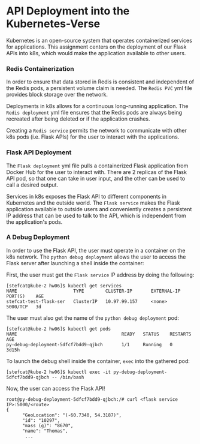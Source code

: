 # API Deployment into the Kubernetes-Verse

Kubernetes is an open-source system that operates containerized services for applications. This assignment centers on the deployment of our Flask APIs into k8s, which would make the application available to other users. 

### Redis Containerization

In order to ensure that data stored in Redis is consistent and independent of the Redis pods, a persistent volume claim is needed. The `Redis PVC` yml file provides block storage over the network.

Deployments in k8s allows for a continuous long-running application. The `Redis deployment` yml file ensures that the Redis pods are always being recreated after being deleted or if the application crashes.

Creating a `Redis service` permits the network to communicate with other k8s pods (i.e. Flask APIs) for the user to interact with the applications.

### Flask API Deployment

The `Flask deployment` yml file pulls a containerized Flask application from Docker Hub for the user to interact with. There are 2 replicas of the Flask API pod, so that one can take in user input, and the other can be used to call a desired output.

Services in k8s exposes the Flask API to different components in Kubernetes and the outside world. The `Flask service` makes the Flask application available to outside users and conveniently creates a persistent IP address that can be used to talk to the API, which is independent from the application's pods. 

### A Debug Deployment

In order to use the Flask API, the user must operate in a container on the k8s network. The `python debug deployment` allows the user to access the Flask server after launching a shell inside the container: 

First, the user must get the `Flask service` IP address by doing the following:
```
[stefcat@kube-2 hw06]$ kubectl get services
NAME                     TYPE        CLUSTER-IP       EXTERNAL-IP   PORT(S)    AGE
stefcat-test-flask-ser   ClusterIP   10.97.99.157     <none>        5000/TCP   3d
```
The user must also get the name of the `python debug deployment` pod:
```
[stefcat@kube-2 hw06]$ kubectl get pods
NAME                                       READY   STATUS    RESTARTS   AGE
py-debug-deployment-5dfcf7bdd9-qjbch       1/1     Running   0          3d15h
```
To launch the debug shell inside the container, `exec` into the gathered pod:
```
[stefcat@kube-2 hw06]$ kubectl exec -it py-debug-deployment-5dfcf7bdd9-qjbch -- /bin/bash
```
Now, the user can access the Flask API!
```
root@py-debug-deployment-5dfcf7bdd9-qjbch:/# curl <flask service IP>:5000/<route>
{
      "GeoLocation": "(-60.7340, 54.3187)", 
      "id": "10297", 
      "mass (g)": "8670", 
      "name": "Thomas", 
       ...
```

